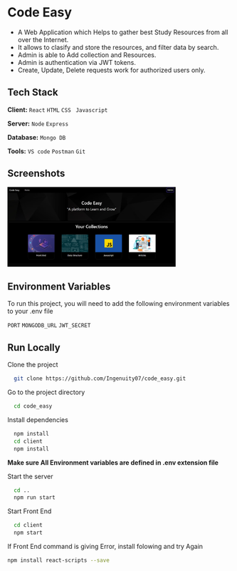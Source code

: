 # Code Easy

- A Web Application which Helps to gather best Study Resources from all over the Internet.
- It allows to clasify and store the resources, and filter data by search.
- Admin is able to Add collection and Resources.
- Admin is authentication via JWT tokens. 
- Create, Update, Delete requests work for authorized users only.
## Tech Stack

**Client:** `React` `HTML`  `CSS` ` Javascript`

**Server:** `Node` `Express `

**Database:** `Mongo DB`

**Tools:** `VS code` `Postman` `Git`


## Screenshots

<img src="/client/ss/image.png" width="75%" height="50%"></img>


## Environment Variables

To run this project, you will need to add the following environment variables to your .env file

`PORT`
`MONGODB_URL`
`JWT_SECRET`


## Run Locally

Clone the project

```bash
  git clone https://github.com/Ingenuity07/code_easy.git
```

Go to the project directory

```bash
  cd code_easy
```

Install dependencies

```bash
  npm install
  cd client 
  npm install
```

**Make sure All Environment variables are defined in .env extension file**

Start the server

```bash
  cd ..
  npm run start
```
Start Front End
```bash 
  cd client
  npm start
```
If Front End command is giving Error, install folowing and try Again
```bash
npm install react-scripts --save
```
